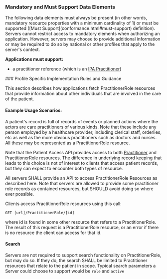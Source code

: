 
### Mandatory and Must Support Data Elements

<div class="bg-success" markdown="1">
<!-- Boilerplate -->
The following data elements must always be present (in other words, mandatory resource properties with a minimum cardinality of 1) or must be supported ([Must Support](conformance.html#must-support) definition). Servers cannot restrict access to mandatory elements when authorizing an application. However, servers may choose to provide additional information or may be required to do so by national or other profiles that apply to the server's context.

<!-- **Each <Resource Type> SHALL have:**
* one or more name(s) associated with the practitioner -->
 
**Applications must support:**
* a practitioner reference (which is an [IPA Practitioner](StructureDefinition-ipa-practitioner.html))
</div><!-- new-content -->
<!-- (only if present) -->
### Profile Specific Implementation Rules and Guidance

This section describes how applications fetch PractitionerRole resources that provide information about other individuals that are involved in the care of the patient. 

#### Example Usage Scenarios:

A patient's record is full of records of events or planned actions where the actors are 
care practitioners of various kinds. Note that these include any person employed by a healthcare provider,
including clerical staff, orderlies, etc as well as the more obvious practitioners such as doctors and 
nurses. All these may be represented as a PractitionerRole resource.

Note that the Patient Access API provides access to both [Practitioner](StructureDefinition-ipa-practitioner.html) and PractitionerRole resources.
The difference in underlying record keeping that leads to this choice is not of interest to clients
that access patient records, but they can expect to encounter both types of resource.

All servers SHALL provide an API to access PractitionerRole Resources as described here. 
Note that servers are allowed to provide some practitioner role records as contained resources, but 
SHOULD avoid doing so where ever possible. 

Clients access PractitionerRole resources using this call:

```GET [url]/PractitionerRole/[id]```

where id is found in some other resource that refers to a PractitionerRole. The result of this request is 
a PractitionerRole resource, or an error if there is no resource the client can access for that id. 

#### Search

Servers are not required to support search functionality on PractitionerRole, but may do so. If they do, the 
search SHALL be limited to Practitioner resources that relate to the patient in scope. Typical search
parameters a Server could choose to support would be ```role``` and ```active```